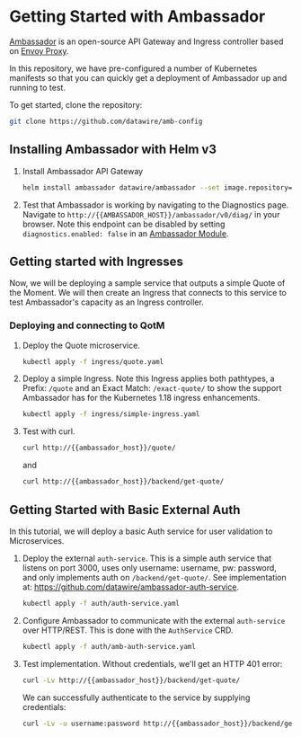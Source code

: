 # Getting Started with Ambassador

[Ambassador](https://getambassador.io/) is an open-source API Gateway and Ingress controller based on [Envoy Proxy](https://www.envoyproxy.io/).  



In this repository, we have pre-configured a number of Kubernetes manifests so that you can quickly get a deployment of Ambassador up and running to test.

To get started, clone the repository:
```bash
git clone https://github.com/datawire/amb-config
```

## Installing Ambassador with Helm v3

1. Install Ambassador API Gateway

   ```bash
   helm install ambassador datawire/ambassador --set image.repository=datawire/ambassador --set enableAES=false --set namespace.name=default
   ```

2. Test that Ambassador is working by navigating to the Diagnostics page.  Navigate to `http://{{AMBASSADOR_HOST}}/ambassador/v0/diag/` in your browser.  Note this endpoint can be disabled by setting `diagnostics.enabled: false` in an [Ambassador Module](https://www.getambassador.io/docs/latest/topics/running/ambassador/).

## Getting started with Ingresses

Now, we will be deploying a sample service that outputs a simple Quote of the Moment.  We will then create an Ingress that connects to this service to test Ambassador's capacity as an Ingress controller.

### Deploying and connecting to QotM

1. Deploy the Quote microservice.

   ```bash
   kubectl apply -f ingress/quote.yaml
   ```

2. Deploy a simple Ingress.  Note this Ingress applies both pathtypes, a Prefix: `/quote` and an Exact Match: `/exact-quote/` to show the support Ambassador has for the Kubernetes 1.18 ingress enhancements.

   ```bash
   kubectl apply -f ingress/simple-ingress.yaml
   ```

3. Test with curl.

   ```bash
   curl http://{{ambassador_host}}/quote/
   ```
   and

   ```bash
   curl http://{{ambassador_host}}/backend/get-quote/
   ```

## Getting Started with Basic External Auth

In this tutorial, we will deploy a basic Auth service for user validation to Microservices.

1. Deploy the external `auth-service`. This is a simple auth service that listens on port 3000, uses only username: username, pw: password, and only implements auth on `/backend/get-quote/`.  See implementation at: https://github.com/datawire/ambassador-auth-service.

   ```bash
   kubectl apply -f auth/auth-service.yaml
   ```

2. Configure Ambassador to communicate with the external `auth-service` over HTTP/REST. This is done with the `AuthService` CRD.

   ```bash
   kubectl apply -f auth/amb-auth-service.yaml
   ```

3. Test implementation. Without credentials, we'll get an HTTP 401 error:

   ```bash
   curl -Lv http://{{ambassador_host}}/backend/get-quote/
   ```

   We can successfully authenticate to the service by supplying credentials:
   ```bash
   curl -Lv -u username:password http://{{ambassador_host}}/backend/get-quote/
   ```
